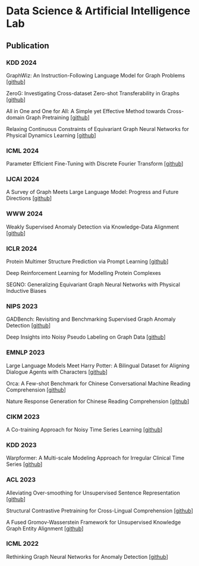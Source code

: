 # Data Science & Artificial Intelligence Lab
## Publication

### KDD 2024

GraphWiz: An Instruction-Following Language Model for Graph Problems [[github](https://github.com/nuochenpku/Graph-Reasoning-LLM)]

ZeroG: Investigating Cross-dataset Zero-shot Transferability in Graphs [[github](https://github.com/NineAbyss/ZeroG)]

All in One and One for All: A Simple yet Effective Method towards Cross-domain Graph Pretraining [[github](https://github.com/cshhzhao/GCOPE)]

Relaxing Continuous Constraints of Equivariant Graph Neural Networks for Physical Dynamics Learning [[github](https://github.com/compasszzn/DEGNN)]

### ICML 2024
Parameter Efficient Fine-Tuning with Discrete Fourier Transform [[github](https://github.com/Chaos96/fourierft)]

### IJCAI 2024
A Survey of Graph Meets Large Language Model: Progress and Future Directions [[github](https://github.com/yhLeeee/Awesome-LLMs-in-Graph-tasks)]

### WWW 2024
Weakly Supervised Anomaly Detection via Knowledge-Data Alignment [[github](https://github.com/cshhzhao/KDAlign)]

### ICLR 2024
Protein Multimer Structure Prediction via Prompt Learning [[github](https://github.com/zqgao22/PromptMSP)]

Deep Reinforcement Learning for Modelling Protein Complexes

SEGNO: Generalizing Equivariant Graph Neural Networks with Physical Inductive Biases

### NIPS 2023
GADBench: Revisiting and Benchmarking Supervised Graph Anomaly Detection [[github](https://github.com/squareRoot3/GADBench)]

Deep Insights into Noisy Pseudo Labeling on Graph Data [[github](https://github.com/AcEbt/CPL)]

### EMNLP 2023
Large Language Models Meet Harry Potter: A Bilingual Dataset for Aligning Dialogue Agents with Characters [[github](https://github.com/nuochenpku/Harry-Potter-Dialogue-Dataset)]

Orca: A Few-shot Benchmark for Chinese Conversational Machine Reading Comprehension [[github](https://github.com/nuochenpku/Orca)]

Nature Response Generation for Chinese Reading Comprehension [[github](https://github.com/nuochenpku/Penguin)]

### CIKM 2023
A Co-training Approach for Noisy Time Series Learning [[github](https://github.com/Vicky-51/TS-CoT/tree/master)]

### KDD 2023
Warpformer: A Multi-scale Modeling Approach for Irregular Clinical Time Series [[github](https://github.com/imJiawen/Warpformer)]

### ACL 2023
Alleviating Over-smoothing for Unsupervised Sentence Representation [[github](https://github.com/nuochenpku/SSCL)]

Structural Contrastive Pretraining for Cross-Lingual Comprehension [[github](https://github.com/nuochenpku/SCP)]

A Fused Gromov-Wasserstein Framework for Unsupervised Knowledge Graph Entity Alignment [[github](https://github.com/squareRoot3/FusedGW-Entity-Alignment)]

### ICML 2022
Rethinking Graph Neural Networks for Anomaly Detection [[github](https://github.com/squareRoot3/Rethinking-Anomaly-Detection)]
